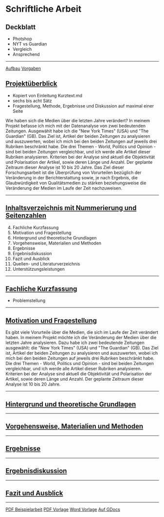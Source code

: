 # Schriftliche Arbeit

## Deckblatt

- Photshop
- NYT vs Guardian
- Vergleich 
- Ansprechend

---

[Aufbau](https://github.com/AdminL3/Jugend-Forscht/blob/main/Presentations/Schriftliche%20Arbeit/Aufbau.md)
[Vorgaben](https://github.com/AdminL3/Jugend-Forscht/blob/main/Presentations/Schriftliche%20Arbeit/Vorgaben.md)
## [Projektüberblick](./Aufbau.md#projekt%C3%BCberblick)

- Kopiert von Einleitung Kurztext.md
- sechs bis acht Sätz
- Fragestellung, Methode, Ergebnisse und Diskussion auf maximal einer Seite

Wie haben sich die Medien über die letzten Jahre verändert? In meinem Projekt befasse ich mich mit der Datenanalyse von zwei bedeutenden Zeitungen. Ausgewählt habe ich die "New York Times" (USA) und "The Guardian" (GB). Das Ziel ist, Artikel der beiden Zeitungen zu analysieren und auszuwerten, wobei ich mich bei den beiden Zeitungen auf jeweils drei Rubriken beschränkt habe. Die drei Themen - World, Politics und Opinion - sind bei beiden Zeitungen vergleichbar, und ich werde alle Artikel dieser Rubriken analysieren. Kriterien bei der Analyse sind aktuell die Objektivität und Polarisation der Artikel, sowie deren Länge und Anzahl. Der geplante Zeitraum dieser Analyse ist 10 bis 20 Jahre.
Das Ziel dieser Forschungsarbeit ist die Überprüfung von Vorurteilen bezüglich der Veränderung in der Berichterstattung sowie, je nach Ergebnis, die Glaubwürdigkeit von Qualitätsmedien zu stärken beziehungsweise die Veränderung der Medien im Laufe der Zeit nachzuweisen.


---

## [Inhaltsverzeichnis mit Nummerierung und Seitenzahlen](./Aufbau.md#inhaltsverzeichnis)

4. Fachliche Kurzfassung  
5. Motivation und Fragestellung  
6. Hintergrund und theoretische Grundlagen  
7. Vorgehensweise, Materialien und Methoden  
8. Ergebnisse  
9. Ergebnisdiskussion  
10. Fazit und Ausblick  
11. Quellen- und Literaturverzeichnis  
12. Unterstützungsleistungen  

---

## [Fachliche Kurzfassung](./Aufbau.md#fachliche-kurzfassung)
- Problemstellung
---


## [Motivation und Fragestellung](./Aufbau.md#motivation-und-fragestellung)

Es gibt viele Vorurteile über die Medien, die sich im Laufe der Zeit verändert haben. In meinem Projekt möchte ich die Veränderung der Medien über die letzten Jahre analysieren. Dazu habe ich zwei bedeutende Zeitungen ausgewählt: die "New York Times" (USA) und "The Guardian" (GB). Das Ziel ist, Artikel der beiden Zeitungen zu analysieren und auszuwerten, wobei ich mich bei den beiden Zeitungen auf jeweils drei Rubriken beschränkt habe. Die drei Themen - World, Politics und Opinion - sind bei beiden Zeitungen vergleichbar, und ich werde alle Artikel dieser Rubriken analysieren. Kriterien bei der Analyse sind aktuell die Objektivität und Polarisation der Artikel, sowie deren Länge und Anzahl. Der geplante Zeitraum dieser Analyse ist 10 bis 20 Jahre.

---

## [Hintergrund und theoretische Grundlagen](./Aufbau.md#hintergrund-und-theoretische-grundlagen)

---

## [Vorgehensweise, Materialien und Methoden](./Aufbau.md#vorgehensweise-materialien-und-methoden)


---

## [Ergebnisse](./Aufbau.md#ergebnisse)


---

## [Ergebnisdiskussion](./Aufbau.md#ergebnisdiskussion)



---


## [Fazit und Ausblick](./Aufbau.md#fazit-und-ausblick)

---

[PDF Beispielarbeit](./Beispielarbeit_Jugend_forscht_Arbeitswelt_Rettungsschlauch.pdf)
[PDF Vorlage](./Vorlage.pdf)
[Word Vorlage](./Vorlage.docx)
[Auf GDocs](https://docs.google.com/document/d/122ldELOhJZs6OoEa1SJyF7ggYlnsFg9bjosTr_mudeY/edit)